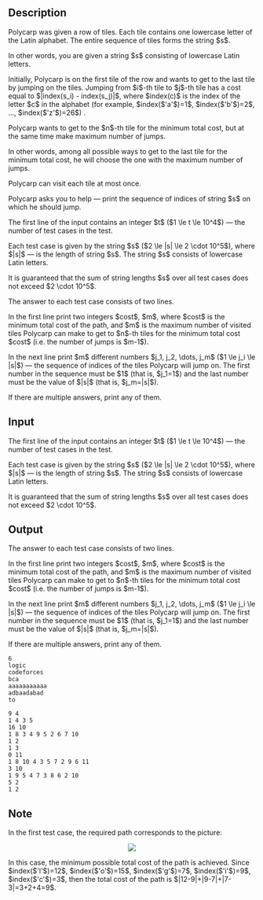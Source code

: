 ## Description

<div><p>Polycarp was given a row of tiles. Each tile contains one lowercase letter of the Latin alphabet. The entire sequence of tiles forms the string $s$.</p><p>In other words, you are given a string $s$ consisting of lowercase Latin letters.</p><p>Initially, Polycarp is on the <span class="tex-font-style-bf">first</span> tile of the row and wants to get to the <span class="tex-font-style-bf">last</span> tile by jumping on the tiles. Jumping from $i$-th tile to $j$-th tile has a cost equal to $|index(s_i) - index(s_j)|$, where $index(c)$ is the index of the letter $c$ in the alphabet (for example, $index($'<span class="tex-font-style-tt">a</span>'$)=1$, $index($'<span class="tex-font-style-tt">b</span>'$)=2$, ..., $index($'<span class="tex-font-style-tt">z</span>'$)=26$) .</p><p>Polycarp wants to get to the $n$-th tile for the minimum total cost, but at the same time make <span class="tex-font-style-bf">maximum</span> number of jumps.</p><p>In other words, among all possible ways to get to the last tile for the <span class="tex-font-style-bf">minimum</span> total cost, he will choose the one with the <span class="tex-font-style-bf">maximum</span> number of jumps.</p><p>Polycarp can visit each tile <span class="tex-font-style-bf">at most once</span>.</p><p>Polycarp asks you to help&nbsp;— print the sequence of indices of string $s$ on which he should jump.</p></div><div class="input-specification"><p>The first line of the input contains an integer $t$ ($1 \le t \le 10^4$) — the number of test cases in the test.</p><p>Each test case is given by the string $s$ ($2 \le |s| \le 2 \cdot 10^5$), where $|s|$&nbsp;— is the length of string $s$. The string $s$ consists of lowercase Latin letters.</p><p>It is guaranteed that the sum of string lengths $s$ over all test cases does not exceed $2 \cdot 10^5$.</p></div><div class="output-specification"><p>The answer to each test case consists of two lines.</p><p>In the first line print two integers $cost$, $m$, where $cost$ is the minimum total cost of the path, and $m$ is the maximum number of visited tiles Polycarp can make to get to $n$-th tiles for the minimum total cost $cost$ (i.e. the number of jumps is $m-1$).</p><p>In the next line print $m$ different numbers $j_1, j_2, \dots, j_m$ ($1 \le j_i \le |s|$)&nbsp;— the sequence of indices of the tiles Polycarp will jump on. The first number in the sequence must be $1$ (that is, $j_1=1$) and the last number must be the value of $|s|$ (that is, $j_m=|s|$).</p><p>If there are multiple answers, print any of them.</p></div>

## Input

<p>The first line of the input contains an integer $t$ ($1 \le t \le 10^4$) — the number of test cases in the test.</p><p>Each test case is given by the string $s$ ($2 \le |s| \le 2 \cdot 10^5$), where $|s|$&nbsp;— is the length of string $s$. The string $s$ consists of lowercase Latin letters.</p><p>It is guaranteed that the sum of string lengths $s$ over all test cases does not exceed $2 \cdot 10^5$.</p>

## Output

<p>The answer to each test case consists of two lines.</p><p>In the first line print two integers $cost$, $m$, where $cost$ is the minimum total cost of the path, and $m$ is the maximum number of visited tiles Polycarp can make to get to $n$-th tiles for the minimum total cost $cost$ (i.e. the number of jumps is $m-1$).</p><p>In the next line print $m$ different numbers $j_1, j_2, \dots, j_m$ ($1 \le j_i \le |s|$)&nbsp;— the sequence of indices of the tiles Polycarp will jump on. The first number in the sequence must be $1$ (that is, $j_1=1$) and the last number must be the value of $|s|$ (that is, $j_m=|s|$).</p><p>If there are multiple answers, print any of them.</p>





```input1|2,4,6
6
logic
codeforces
bca
aaaaaaaaaaa
adbaadabad
to
```




```output1
9 4
1 4 3 5
16 10
1 8 3 4 9 5 2 6 7 10
1 2
1 3
0 11
1 8 10 4 3 5 7 2 9 6 11
3 10
1 9 5 4 7 3 8 6 2 10
5 2
1 2
```



## Note

<p>In the first test case, the required path corresponds to the picture:</p><center> <img class="tex-graphics" src="file://d7V8qLhj.png" style="max-width: 100.0%;max-height: 100.0%;"> </center><p>In this case, the minimum possible total cost of the path is achieved. Since $index($'<span class="tex-font-style-tt">l</span>'$)=12$, $index($'<span class="tex-font-style-tt">o</span>'$)=15$, $index($'<span class="tex-font-style-tt">g</span>'$)=7$, $index($'<span class="tex-font-style-tt">i</span>'$)=9$, $index($'<span class="tex-font-style-tt">c</span>'$)=3$, then the total cost of the path is $|12-9|+|9-7|+|7-3|=3+2+4=9$.</p>
